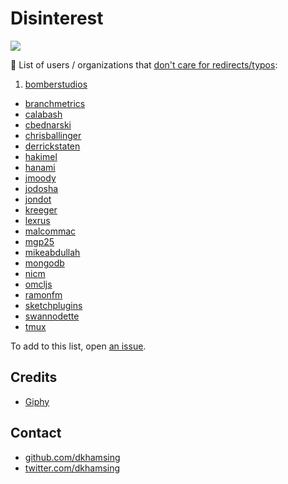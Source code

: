 # Disinterest

![](http://i.giphy.com/14vOBUFN7Y1PHO.gif)

:no_good: List of users / organizations that [don't care for redirects/typos](https://github.com/issues?utf8=✓&q=is%3Aunmerged+author%3AReadmeCritic+is%3Aclosed):

1. [bomberstudios](https://github.com/sketchplugins/plugin-directory/pull/171) 
- [branchmetrics](https://github.com/BranchMetrics/iOS-Deferred-Deep-Linking-SDK/pull/235)
- [calabash](https://github.com/calabash/calabash-ios/pull/989)
- [cbednarski](https://github.com/mitchellh/packer/pull/3034)
- [chrisballinger](https://github.com/chrisballinger/ProxyKit/pull/11)
- [derrickstaten](https://github.com/BranchMetrics/iOS-Deferred-Deep-Linking-SDK/pull/235)
- [hakimel](https://github.com/hakimel/reveal.js/pull/1420)
- [hanami](https://github.com/hanami/hanami/pull/470)
- [jmoody](https://github.com/calabash/calabash-ios/pull/989)
- [jodosha](https://github.com/hanami/hanami/pull/470)
- [jondot](https://github.com/jondot/awesome-react-native/pull/61)
- [kreeger](https://github.com/kreeger/BDKGeometry/pull/1)
- [lexrus](https://github.com/lexrus/VPNOn/pull/67)
- [malcommac](https://github.com/malcommac/SwiftDate/pull/72)
- [mgp25](https://github.com/mgp25/Chat-API-NET/pull/114)
- [mikeabdullah](https://github.com/karelia/KSFileUtilities/pull/25)
- [mongodb](https://github.com/mongodb/mongo/pull/1047)
- [nicm](https://github.com/tmux/tmux/pull/190)
- [omcljs](https://github.com/omcljs/om/pull/480)
- [ramonfm](https://github.com/mongodb/mongo/pull/1047)
- [sketchplugins](https://github.com/sketchplugins/plugin-directory/pull/171)
- [swannodette](https://github.com/omcljs/om/pull/480)
- [tmux](https://github.com/tmux/tmux/pull/190)

To add to this list, open [an issue](https://github.com/ReadmeCritic/Disinterest/issues).

## Credits

- [Giphy](http://gph.is/1vZXKtp)

## Contact

- [github.com/dkhamsing](https://github.com/dkhamsing)
- [twitter.com/dkhamsing](https://twitter.com/dkhamsing)

